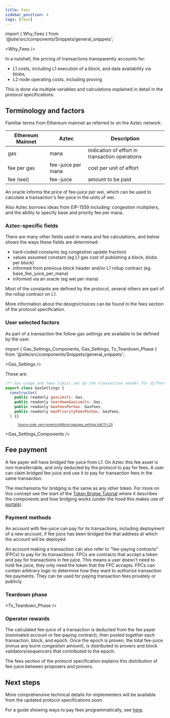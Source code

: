 ```yaml
---
title: Fees
sidebar_position: 4
tags: [fees]
---
```


import { Why_Fees } from '@site/src/components/Snippets/general_snippets';

<Why_Fees />

In a nutshell, the pricing of transactions transparently accounts for:

- L1 costs, including L1 execution of a block, and data availability via blobs,
- L2 node operating costs, including proving

This is done via multiple variables and calculations explained in detail in the protocol specifications.

## Terminology and factors

Familiar terms from Ethereum mainnet as referred to on the Aztec network:

| Ethereum Mainnet | Aztec              | Description                                    |
| ---------------- | ------------------ | ---------------------------------------------- |
| gas              | mana               | indication of effort in transaction operations |
| fee per gas      | fee-juice per mana | cost per unit of effort                        |
| fee (wei)        | fee-juice          | amount to be paid                              |

An oracle informs the price of fee-juice per wei, which can be used to calculate a transaction's fee-juice in the units of wei.

Also Aztec borrows ideas from EIP-1559 including: congestion multipliers, and the ability to specify base and priority fee per mana.

### Aztec-specific fields

There are many other fields used in mana and fee calculations, and below shows the ways these fields are determined:

- hard-coded constants (eg congestion update fraction)
- values assumed constant (eg L1 gas cost of publishing a block, blobs per block)
- informed from previous block header and/or L1 rollup contract (eg base_fee_juice_per_mana)
- informed via an oracle (eg wei per mana)

Most of the constants are defined by the protocol, several others are part of the rollup contract on L1.

More information about the design/choices can be found in the fees section of the protocol specification.

### User selected factors

As part of a transaction the follow gas settings are available to be defined by the user.

import { Gas_Settings_Components, Gas_Settings, Tx_Teardown_Phase } from '@site/src/components/Snippets/general_snippets';

<Gas_Settings />

These are:

```javascript title="gas_settings_vars" showLineNumbers 
/** Gas usage and fees limits set by the transaction sender for different dimensions and phases. */
export class GasSettings {
  constructor(
    public readonly gasLimits: Gas,
    public readonly teardownGasLimits: Gas,
    public readonly maxFeesPerGas: GasFees,
    public readonly maxPriorityFeesPerGas: GasFees,
  ) {}
```
> <sup><sub><a href="https://github.com/AztecProtocol/aztec-packages/blob/v0.87.9/yarn-project/stdlib/src/gas/gas_settings.ts#L11-L20" target="_blank" rel="noopener noreferrer">Source code: yarn-project/stdlib/src/gas/gas_settings.ts#L11-L20</a></sub></sup>


<Gas_Settings_Components />

## Fee payment

A fee payer will have bridged fee-juice from L1. On Aztec this fee asset is non-transferrable, and only deducted by the protocol to pay for fees. A user can claim bridged fee juice and use it to pay for transaction fees in the same transaction.

The mechanisms for bridging is the same as any other token. For more on this concept see the start of the [Token Bridge Tutorial](../../developers/tutorials/codealong/js_tutorials/token_bridge.md) where it describes the components and how bridging works (under the hood this makes use of [portals](https://docs.aztec.network/aztec/concepts/communication/portals)).

### Payment methods

An account with fee-juice can pay for its transactions, including deployment of a new account, if fee juice has been bridged the that address at which the account will be deployed.

An account making a transaction can also refer to "fee-paying contracts" (FPCs) to pay for its transactions. FPCs are contracts that accept a token and pay for transactions in fee juice. This means a user doesn't need to hold fee juice, they only need the token that the FPC accepts. FPCs can contain arbitrary logic to determine how they want to authorize transaction fee payments. They can be used for paying transaction fees privately or publicly.

### Teardown phase

<Tx_Teardown_Phase />

### Operator rewards

The calculated fee-juice of a transaction is deducted from the fee payer (nominated account or fee-paying contract), then pooled together each transaction, block, and epoch.
Once the epoch is proven, the total fee-juice (minus any burnt congestion amount), is distributed to provers and block validators/sequencers that contributed to the epoch.

The fees section of the protocol specification explains this distribution of fee-juice between proposers and provers.

## Next steps

More comprehensive technical details for implementers will be available from the updated protocol specifications soon.

For a guide showing ways to pay fees programmatically, see [here](../../developers/guides/js_apps/pay_fees).
